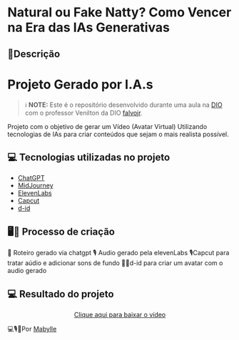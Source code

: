 # Natural ou Fake Natty? Como Vencer na Era das IAs Generativas

## 🚀Descrição

# Projeto Gerado por I.A.s


 > ℹ️ **NOTE:** Este é o repositório desenvolvido durante uma aula na [DIO](https://dio.me) com o professor Venilton da DIO [falvojr](https://www.linkedin.com/in/falvojr).

Projeto com o objetivo de gerar um Vídeo (Avatar Virtual) Utilizando tecnologias de IAs para criar conteúdos que sejam o mais realista possível.

## 💻 Tecnologias utilizadas no projeto

- [ChatGPT](https://chat.openai.com/) 
- [MidJourney](https://www.midjourney.com/app/)
- [ElevenLabs](https://beta.elevenlabs.io/)
- [Capcut](https://www.capcut.com/pt-br/)
- [d-id](https://www.d-id.com/)



## 🖥️🎦 Processo de criação

📝 Roteiro gerado via chatgpt
🎙️ Audio gerado pela elevenLabs
🎙️Capcut para tratar aúdio e adicionar sons de fundo
👩‍🦰d-id para criar um avatar com o audio gerado


## 💻 Resultado do projeto

<p align="center">
    <a href="https://studio.d-id.com/share?id=05cd5d208bbcce4fd748dfc282edf055&utm_source=copy" download="videoia.mp4">Clique aqui para baixar o vídeo</a>
</p>



💻🎙️🎦Por [Mabylle](https://github.com/Mabylle)
